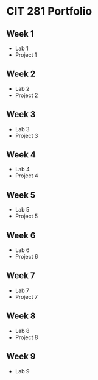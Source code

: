 # CIT 281 Portfolio

## Week 1
- Lab 1
- Project 1

## Week 2
- Lab 2
- Project 2

## Week 3
- Lab 3
- Project 3

## Week 4
- Lab 4
- Project 4

## Week 5
- Lab 5
- Project 5

## Week 6
- Lab 6
- Project 6

## Week 7
 - Lab 7
 - Project 7

## Week 8
- Lab 8
- Project 8
## Week 9
- Lab 9
